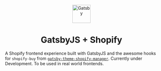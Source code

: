 <p align="center">
  <a href="https://www.gatsbyjs.org">
    <img alt="Gatsby" src="https://www.gatsbyjs.org/monogram.svg" width="60" />
  </a>
</p>
<h1 align="center">
  GatsbyJS + Shopify
</h1>

A Shopify frontend experience built with GatsbyJS and the awesome hooks for `shopify-buy` from [`gatsby-theme-shopify-manager`](https://github.com/thetrevorharmon/gatsby-theme-shopify-manager). Currently under Development. To be used in real world frontends.
